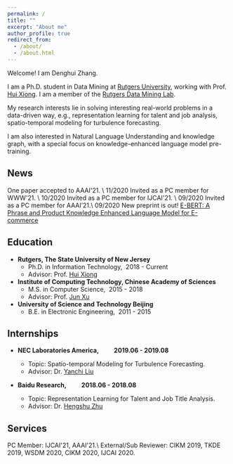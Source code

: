 ```yaml
---
permalink: /
title: ""
excerpt: "About me"
author_profile: true
redirect_from: 
  - /about/
  - /about.html
---
```


Welcome! I am Denghui Zhang.

I am a Ph.D. student in Data Mining at [Rutgers University](https://www.rutgers.edu/), working with Prof. [Hui Xiong](https://scholar.google.com.hk/citations?hl=zh-CN&user=cVDF1tkAAAAJ&view_op=list_works&sortby=pubdate). I am a member of the [Rutgers Data Mining Lab](http://datamining.rutgers.edu/CDMBA/). 
<!-- Prior to UIUC, I got my master's degree from [Institute of Computing Technology](http://www.ict.ac.cn/), [Chinese Academy of Sciences](http://www.cas.cn/) in 2018, and received my bachelor's degree from [University of Science and Technology Beijing](http://www.ustb.edu.cn/index.asp) with Beijing Outstanding Undergraduate Award in 2015. -->
<!-- My research interests lie in the general area of Natural Language Processing, with a special focus on multimedia knowledge extraction and knowledge-aware generation. -->
My research interests lie in solving interesting real-world problems in a data-driven way, e.g., representation learning for talent and job analysis, spatio-temporal modeling for turbulence forecasting.
<!-- More recently, I work on Natural Language Understanding, with a special focus on knowledge-enhanced language model pre-training. -->
I am also interested in Natural Language Understanding and knowledge graph, with a special focus on knowledge-enhanced language model pre-training.


News
------
One paper accepted to AAAI'21. \\
11/2020 Invited as a PC member for WWW'21. \\
10/2020 Invited as a PC member for IJCAI'21. \\
09/2020 Invited as a PC member for AAAI’21.\\
09/2020 New preprint is out! [E-BERT: A Phrase and Product Knowledge Enhanced Language Model for E-commerce](https://arxiv.org/pdf/2009.02835.pdf)

Education
------
<!-- ### Education -->
  * **Rutgers, The State University of New Jersey**
    * Ph.D. in Information Technology, &nbsp;2018 - Current
    * Advisor: Prof. [Hui Xiong](http://datamining.rutgers.edu/) 
  * **Institute of Computing Technology, Chinese Academy of Sciences**
    * M.S. in Computer Science, &nbsp;2015 - 2018
    * Advisor: Prof. [Jun Xu](https://scholar.google.com/citations?user=su14mcEAAAAJ&hl=enl) 
  * **University of Science and Technology Beijing**
    * B.E. in Electronic Engineering, &nbsp;2011 - 2015
    <!-- * Beijing Outstanding Undergraduate Award (Top 2%) -->

<!-- Publications
------ -->


<!--Experience
------
  * **08/2018 - 08/2019, Rensselaer Polytechnic Institute**
    * Research Assistant at [Blender Lab](http://blender.cs.illinois.edu/index.html)
    * Advisor: Prof. [Heng Ji](http://blender.cs.illinois.edu/hengji.html)
    * Focus: Multimedia Information Extraction and Generation
  * **05/2014 - 07/2018, Institute of Computing Technology, Chinese Academy of Sciences**
    * Research Assistant at [CAS Key Lab of Network Data Science and Technology](http://www.bigdatalab.ac.cn/lab/lab/english)
    * Advisor: Prof. [Yuanzhuo Wang](http://sourcedb.ict.cas.cn/cn/jssrck/201011/t20101122_3025790.html)
    * Focus: Knowledge Base Construction and Completion (Link Prediction)-->


Internships
------
* **NEC Laboratories America,    &emsp;&emsp;    2019.06 - 2019.08**
    * Topic: Spatio-temporal Modeling for Turbulence Forecasting.
    * Advisor: Dr. [Yanchi Liu](https://scholar.google.com.hk/citations?hl=zh-CN&user=faLmr-YAAAAJ&view_op=list_works&sortby=pubdate) 

* **Baidu Research,       &emsp;&emsp;    2018.06 - 2018.08**
    * Topic: Representation Learning for Talent and Job Title Analysis.
    * Advisor: Dr. [Hengshu Zhu](http://www.zhuhengshu.com/) 

Services
------
PC Member: IJCAI'21, AAAI'21.\\
External/Sub Reviewer:  CIKM 2019, TKDE 2019, WSDM 2020, CIKM 2020, IJCAI 2020.




